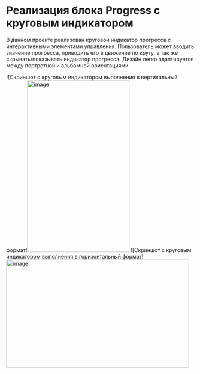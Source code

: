 # Реализация блока Progress с круговым индикатором

В данном проекте реализован круговой индикатор прогресса с интерактивными элементами управления. Пользователь может вводить значение прогресса, приводить его в движение по кругу, а так же скрывать/показывать индикатор прогресса.
Дизайн легко адаптируется между портретной и альбомной ориентациями.

![Скриншот с круговым индикатором выполнения  в вертикальный формат!<img width="273" height="457" alt="image" src="https://github.com/user-attachments/assets/59d317bf-1822-4417-aced-2316c87424c9" />   ![Скриншот с круговым индикатором выполнения  в горизонтальный формат!<img width="488" height="288" alt="image" src="https://github.com/user-attachments/assets/7c17b730-11ce-49dc-9520-f52584967a84" />
